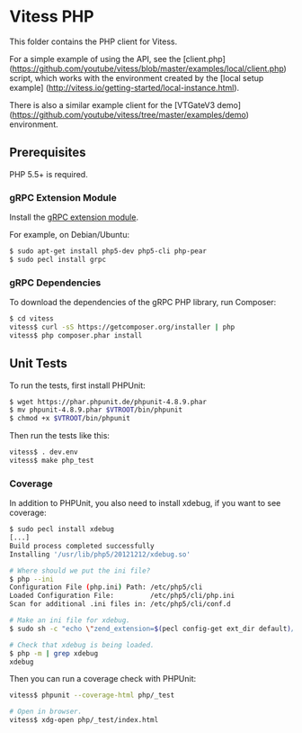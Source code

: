 # Vitess PHP

This folder contains the PHP client for Vitess.

For a simple example of using the API, see the [client.php]
(https://github.com/youtube/vitess/blob/master/examples/local/client.php)
script, which works with the environment created by the [local setup example]
(http://vitess.io/getting-started/local-instance.html).

There is also a similar example client for the [VTGateV3 demo]
(https://github.com/youtube/vitess/tree/master/examples/demo) environment.

## Prerequisites

PHP 5.5+ is required.

### gRPC Extension Module

Install the [gRPC extension module](https://pecl.php.net/package/gRPC).

For example, on Debian/Ubuntu:

``` sh
$ sudo apt-get install php5-dev php5-cli php-pear
$ sudo pecl install grpc
```

### gRPC Dependencies

To download the dependencies of the gRPC PHP library, run Composer:

``` sh
$ cd vitess
vitess$ curl -sS https://getcomposer.org/installer | php
vitess$ php composer.phar install
```

## Unit Tests

To run the tests, first install PHPUnit:

``` sh
$ wget https://phar.phpunit.de/phpunit-4.8.9.phar
$ mv phpunit-4.8.9.phar $VTROOT/bin/phpunit
$ chmod +x $VTROOT/bin/phpunit
```

Then run the tests like this:

``` sh
vitess$ . dev.env
vitess$ make php_test
```

### Coverage

In addition to PHPUnit, you also need to install xdebug, if you want to see
coverage:

``` sh
$ sudo pecl install xdebug
[...]
Build process completed successfully
Installing '/usr/lib/php5/20121212/xdebug.so'

# Where should we put the ini file?
$ php --ini
Configuration File (php.ini) Path: /etc/php5/cli
Loaded Configuration File:         /etc/php5/cli/php.ini
Scan for additional .ini files in: /etc/php5/cli/conf.d

# Make an ini file for xdebug.
$ sudo sh -c "echo \"zend_extension=$(pecl config-get ext_dir default)/xdebug.so\" > /etc/php5/cli/conf.d/20-xdebug.ini"

# Check that xdebug is being loaded.
$ php -m | grep xdebug
xdebug
```

Then you can run a coverage check with PHPUnit:

``` sh
vitess$ phpunit --coverage-html php/_test

# Open in browser.
vitess$ xdg-open php/_test/index.html
```

